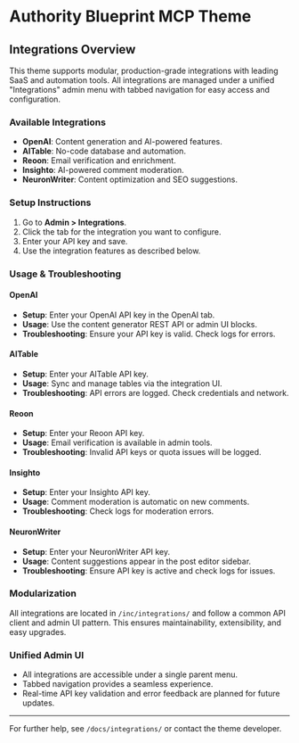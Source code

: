 # Authority Blueprint MCP Theme

## Integrations Overview

This theme supports modular, production-grade integrations with leading SaaS and automation tools. All integrations are managed under a unified "Integrations" admin menu with tabbed navigation for easy access and configuration.

### Available Integrations

- **OpenAI**: Content generation and AI-powered features.
- **AITable**: No-code database and automation.
- **Reoon**: Email verification and enrichment.
- **Insighto**: AI-powered comment moderation.
- **NeuronWriter**: Content optimization and SEO suggestions.

### Setup Instructions

1. Go to **Admin > Integrations**.
2. Click the tab for the integration you want to configure.
3. Enter your API key and save.
4. Use the integration features as described below.

### Usage & Troubleshooting

#### OpenAI

- **Setup**: Enter your OpenAI API key in the OpenAI tab.
- **Usage**: Use the content generator REST API or admin UI blocks.
- **Troubleshooting**: Ensure your API key is valid. Check logs for errors.

#### AITable

- **Setup**: Enter your AITable API key.
- **Usage**: Sync and manage tables via the integration UI.
- **Troubleshooting**: API errors are logged. Check credentials and network.

#### Reoon

- **Setup**: Enter your Reoon API key.
- **Usage**: Email verification is available in admin tools.
- **Troubleshooting**: Invalid API keys or quota issues will be logged.

#### Insighto

- **Setup**: Enter your Insighto API key.
- **Usage**: Comment moderation is automatic on new comments.
- **Troubleshooting**: Check logs for moderation errors.

#### NeuronWriter

- **Setup**: Enter your NeuronWriter API key.
- **Usage**: Content suggestions appear in the post editor sidebar.
- **Troubleshooting**: Ensure API key is active and check logs for issues.

### Modularization

All integrations are located in `/inc/integrations/` and follow a common API client and admin UI pattern. This ensures maintainability, extensibility, and easy upgrades.

### Unified Admin UI

- All integrations are accessible under a single parent menu.
- Tabbed navigation provides a seamless experience.
- Real-time API key validation and error feedback are planned for future updates.

---

For further help, see `/docs/integrations/` or contact the theme developer.
